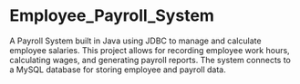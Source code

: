 # Employee_Payroll_System
A Payroll System built in Java using JDBC to manage and calculate employee salaries. This project allows for recording employee work hours, calculating wages, and generating payroll reports. The system connects to a MySQL database for storing employee and payroll data.
